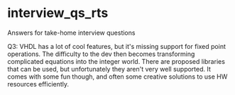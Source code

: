 # interview_qs_rts
Answers for take-home interview questions

Q3: VHDL has a lot of cool features, but it's missing support for fixed point operations. The difficulty
    to the dev then becomes transforming complicated equations into the integer world. There are proposed libraries that can be used, but
    unfortunately they aren't very well supported. It comes with some fun though, and often some creative solutions to use HW resources efficiently.
    
